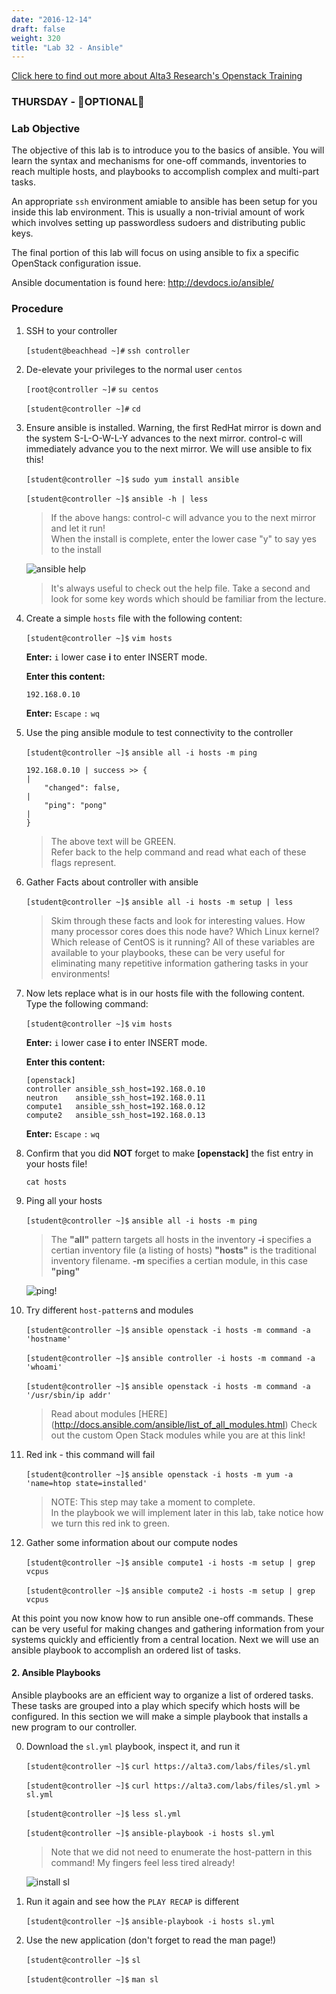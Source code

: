 ```yaml
---
date: "2016-12-14"
draft: false
weight: 320
title: "Lab 32 - Ansible"
---
```

[Click here to find out more about Alta3 Research's Openstack Training](https://alta3.com/courses/openstack)

### THURSDAY - &#x1F528;OPTIONAL&#x1F528;

### Lab Objective

The objective of this lab is to introduce you to the basics of ansible. You will learn the syntax and mechanisms for one-off commands, inventories to reach multiple hosts, and playbooks to accomplish complex and multi-part tasks.

An appropriate `ssh` environment amiable to ansible has been setup for you inside this lab environment. This is usually a non-trivial amount of work which involves setting up passwordless sudoers and distributing public keys.

The final portion of this lab will focus on using ansible to fix a specific OpenStack configuration issue.  

Ansible documentation is found here: http://devdocs.io/ansible/

### Procedure
 
1. SSH to your controller 

    `[student@beachhead ~]#` `ssh controller`

2. De-elevate your privileges to the normal user `centos`

    `[root@controller ~]#` `su centos`
	
    `[student@controller ~]#` `cd`

3. Ensure ansible is installed. Warning, the first RedHat mirror is down and the system S-L-O-W-L-Y advances to the next mirror. control-c will immediately advance you to the next mirror.  We will use ansible to fix this!

    `[student@controller ~]$` `sudo yum install ansible`
    
    `[student@controller ~]$` `ansible -h | less`

    > If the above hangs: control-c will advance you to the next mirror and let it run!  
    > When the install is complete, enter the lower case "y" to say yes to the install

    ![ansible help](https://i.imgur.com/HFMGkch.png)

    > It's always useful to check out the help file.  Take a second and look for some key words which should be familiar from the lecture. 

4. Create a simple `hosts` file with the following content:

    `[student@controller ~]$` `vim hosts`

    **Enter:** `i` lower case **i** to enter INSERT mode.
 	
    **Enter this content:**

    ```
    192.168.0.10
    ```

	**Enter:** `Escape`  `:`  `wq`
	
5. Use the ping ansible module to test connectivity to the controller

    `[student@controller ~]$` `ansible all -i hosts -m ping`

    ```
    192.168.0.10 | success >> {                                                                                    |
        "changed": false,                                                                                          |
        "ping": "pong"                                                                                             |
    }
    ```

    > The above text will be GREEN.  
    > Refer back to the help command and read what each of these flags represent.  

6. Gather Facts about controller with ansible

    `[student@controller ~]$` `ansible all -i hosts -m setup | less`
   
    > Skim through these facts and look for interesting values.  How many processor cores does this node have?  Which Linux kernel?  Which release of CentOS is it running?  All of these variables are  available to your playbooks, these can be very useful for eliminating many repetitive information gathering tasks in your environments!

7. Now lets replace what is in our hosts file with the following content. Type the following command:

    `[student@controller ~]$` `vim hosts`

    **Enter:** `i` lower case **i** to enter INSERT mode.

     **Enter this content:**

    ```
    [openstack]
    controller ansible_ssh_host=192.168.0.10
    neutron    ansible_ssh_host=192.168.0.11
    compute1   ansible_ssh_host=192.168.0.12
    compute2   ansible_ssh_host=192.168.0.13
    ```

	**Enter:** `Escape`  `:`  `wq`

8. Confirm that you did **NOT** forget to make **[openstack]** the fist entry in your hosts file!

    `cat hosts`   

9. Ping all your hosts
   
    `[student@controller ~]$` `ansible all -i hosts -m ping`  

    > The **"all"** pattern targets all hosts in the inventory
    > **-i** specifies a certian inventory file (a listing of hosts)
    > **"hosts"** is the traditional inventory filename.
    > **-m** specifies a certian module, in this case **"ping"**

    ![ping!](https://i.imgur.com/hvX8gE2.png)

9. Try different `host-pattern`s and modules 

    `[student@controller ~]$` `ansible openstack -i hosts -m command -a 'hostname'`

    `[student@controller ~]$` `ansible controller -i hosts -m command -a 'whoami'`

    `[student@controller ~]$` `ansible openstack -i hosts -m command -a '/usr/sbin/ip addr'`

    > Read about modules [HERE] (http://docs.ansible.com/ansible/list_of_all_modules.html) Check out the custom Open Stack modules while you are at this link! 

10. Red ink - this command will fail

    `[student@controller ~]$` `ansible openstack -i hosts -m yum -a 'name=htop state=installed'`

    > NOTE: This step may take a moment to complete.  
    > In the playbook we will implement later in this lab, take notice how we turn this red ink to green.

11. Gather some information about our compute nodes
   
    `[student@controller ~]$` `ansible compute1 -i hosts -m setup | grep vcpus`
    
    `[student@controller ~]$` `ansible compute2 -i hosts -m setup | grep vcpus`

At this point you now know how to run ansible one-off commands. These can be very useful for making changes and gathering information from your systems quickly and efficiently from a central location. Next we will use an ansible playbook to accomplish an ordered list of tasks.

#### 2. Ansible Playbooks


Ansible playbooks are an efficient way to organize a list of ordered tasks. These tasks are grouped into a play which specify which hosts will be configured. In this section we will make a simple playbook that installs a new program to our controller.

0. Download the `sl.yml` playbook, inspect it, and run it

    `[student@controller ~]$` `curl https://alta3.com/labs/files/sl.yml`
    
    `[student@controller ~]$` `curl https://alta3.com/labs/files/sl.yml > sl.yml`
    
    `[student@controller ~]$` `less sl.yml`

    `[student@controller ~]$` `ansible-playbook -i hosts sl.yml`

    > Note that we did not need to enumerate the host-pattern in this command! 
    > My fingers feel less tired already!

    ![install sl](https://i.imgur.com/4IfovMW.png)

0. Run it again and see how the `PLAY RECAP` is different

    `[student@controller ~]$` `ansible-playbook -i hosts sl.yml`

0. Use the new application (don't forget to read the man page!)

    `[student@controller ~]$` `sl`

    `[student@controller ~]$` `man sl`
